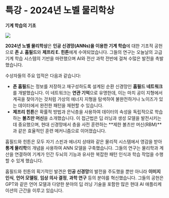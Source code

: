 # 특강 - 2024년 노벨 물리학상

**기계 학습의 기초**

![](figs/2024-physics-laureates.jpeg)

**2024년 노벨 물리학상**은 **인공 신경망(ANNs)을 이용한 기계 학습**에 대한 기초적 공헌으로 **존 J. 홉필드**와 **제프리 E. 힌튼**에게 수여되었습니다. 그들의 연구는 오늘날의 고급 기계 학습 시스템의 기반을 마련했으며 AI와 전산 과학 전반에 걸쳐 수많은 발전을 촉발했습니다.

수상자들의 주요 업적은 다음과 같습니다:

- **존 홉필드**는 정보를 저장하고 재구성하도록 설계된 순환 신경망인 **홉필드 네트워크**를 개발했습니다. 이 네트워크는 **연관 기억**으로 유명한데, 이는 마치 공이 지형에서 계곡을 찾아가는 것처럼 가상의 에너지 지형을 탐색하여 불완전하거나 노이즈가 있는 데이터에서 완전한 패턴을 재현할 수 있습니다.
- **제프리 힌튼**은 확률적 방법과 은닉층을 사용하여 데이터의 속성을 독립적으로 학습하는 **볼츠만 머신**을 소개했습니다. 이 접근법은 딥 러닝과 생성 모델을 발전시키는 데 중요했으며, 현대 신경망에서 층을 사전 훈련하는 **제한 볼츠만 머신(RBM)**과 같은 효율적인 훈련 메커니즘으로 이어졌습니다.

홉필드와 힌튼은 모두 자기 스핀과 에너지 상태와 같은 물리적 시스템에서 영감을 받아 **통계 물리학**의 개념을 사용하여 ANN 모델을 구축했습니다. 그들의 연구는 물리학과 계산을 연결하여 기계가 인간 두뇌의 기능과 유사한 복잡한 패턴 인식과 학습 작업을 수행할 수 있게 했습니다.

홉필드와 힌튼의 획기적인 발견은 **인공 신경망**의 발전을 주도했을 뿐만 아니라 **이미지 인식**, **언어 모델링**, **임상 의사 결정**, **과학 연구** 등의 분야를 혁신했습니다. 그들의 공헌은 GPT와 같은 언어 모델과 다양한 분야의 딥 러닝 기술을 포함한 많은 현대 AI 애플리케이션의 근간을 이루고 있습니다.

```{tableofcontents}

```
